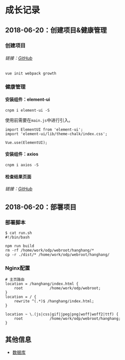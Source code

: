 # 成长记录

## 2018-06-20：创建项目&健康管理

### 创建项目

###### 链接：[GitHub](https://github.com/mumingv/hanghang/commit/1cb43562f8941211236016797d5c51b5bb46d2ef)

```
vue init webpack growth
```

### 健康管理

#### 安装组件：element-ui

```
cnpm i element-ui -S
```

使用前需要在`main.js`中进行引入。

```
import ElementUI from 'element-ui';
import 'element-ui/lib/theme-chalk/index.css';

Vue.use(ElementUI);
```

#### 安装组件：axios

```
cnpm i axios -S
```

#### 检查结果页面

###### 链接：[GitHub](https://github.com/mumingv/hanghang/commit/fa778c5b7c52af1d40d7ba0dd2bda8d8b943869c)


## 2018-06-20：部署项目

### 部署脚本

```
$ cat run.sh 
#!/bin/bash

npm run build
rm -rf /home/work/odp/webroot/hanghang/*
cp -r ./dist/* /home/work/odp/webroot/hanghang/
```


### Nginx配置

```
# 主页路由
location = /hanghang/index.html {
    root            /home/work/odp/webroot;
}
location = / {
    rewrite ^(.*)$ /hanghang/index.html;
}

location ~ \.(js|css|gif|jpeg|png|woff|woff2|ttf) {
    root            /home/work/odp/webroot/hanghang;
}
```


## 其他信息

- [数据库](#docs/project/hanghang_db)



